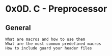 # 0x0D. C - Preprocessor

## General
	What are macros and how to use them
	What are the most common predefined macros
	How to include guard your header files


